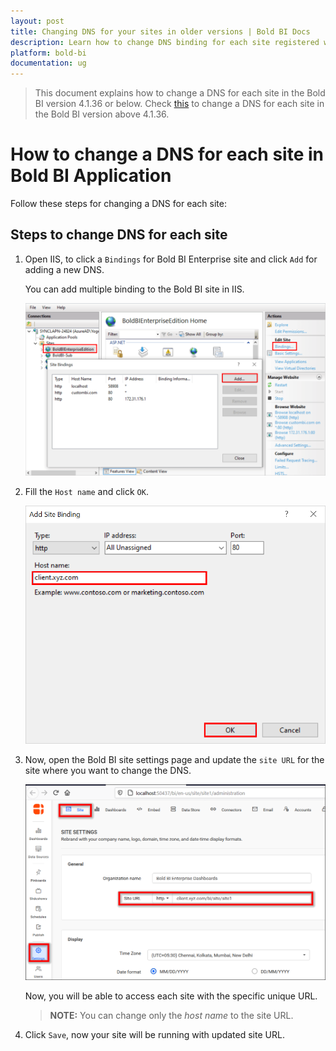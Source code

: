 ```yaml
---
layout: post
title: Changing DNS for your sites in older versions | Bold BI Docs
description: Learn how to change DNS binding for each site registered with Bold BI application 4.1.36 or below that are used for embedded scenarios.
platform: bold-bi
documentation: ug
---
```


> This document explains how to change a DNS for each site in the Bold BI version 4.1.36 or below. Check [this](/embedded-bi/faq/how-to-change-dns-for-each-tenant-site/) to change a DNS for each site in the Bold BI version above 4.1.36.

# How to change a DNS for each site in Bold BI Application

Follow these steps for changing a DNS for each site:

## Steps to change DNS for each site

1. Open IIS, to click a `Bindings` for Bold BI Enterprise site and click `Add` for adding a new DNS.

   You can add multiple binding to the Bold BI site in IIS.

   ![New Binding](/static/assets/embedded/faq/images/new-binding.png#width=55%)

2. Fill the `Host name` and click `OK`.

    ![Save Binding](/static/assets/embedded/faq/images/save-binding.png#width=40%)

3. Now, open the Bold BI site settings page and update the `site URL` for the site where you want to change the DNS.

    ![Update Site URL](/static/assets/embedded/faq/images/update-site-url.png#width=50%)

    Now, you will be able to access each site with the specific unique URL.

    > **NOTE:** You can change only the *host name* to the site URL.

4. Click `Save`, now your site will be running with updated site URL.